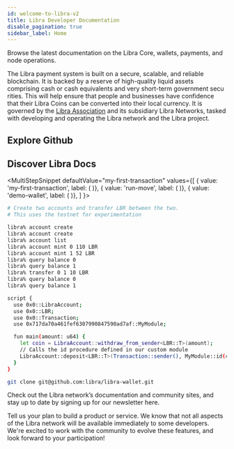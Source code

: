 ```yaml
---
id: welcome-to-libra-v2
title: Libra Developer Documentation
disable_pagination: true
sidebar_label: Home
---
```


Browse the latest documentation on the Libra Core, wallets, payments, and node operations. 

<div className="margin-vert--lg" />

The Libra payment system is built on a secure, scalable, and reliable blockchain. It is backed by a reserve of high-quality liquid assets comprising cash or ca​sh eq​uivalents and very short-term government secu​rities. This will help ensure that people and businesses have confidence that their Libra Coins can be converted into their local currency. It is governed by the [Libra Association](http://libra.org/) and its subsidiary Libra Networks, tasked with developing and operating the Libra network and the Libra project.

<CardsWrapper title="We welcome developers who want to:">
  <OverlayCard 
    description="This section of content will be available soon"
    icon="img/core-contributors.svg" 
    iconDark="img/core-contributors-dark.svg" 
    title="Contribute to Core" 
    to="#"
  />
  <OverlayCard 
    description="This section of content will be available soon"
    icon="img/docs/merchant-solutions.svg" 
    iconDark="img/docs/merchant-solutions-dark.svg"
    title="Contribute to Libra Blockchain" 
    to="#"
  />
  <OverlayCard 
    description="This section of content will be available soon"
    icon="img/wallet-app.svg" 
    iconDark="img/wallet-app-dark.svg"
    title="Build a Wallet" 
    to="#"
  />
  <OverlayCard
    description="This section of content will be available soon"
    icon="img/wallet-app.svg" 
    iconDark="img/wallet-app-dark.svg"
    title="Develop a wallet for the Libra Network"
    to="#"
  />
  <OverlayCard
    description="This section of content will be available soon"
    icon="img/move.svg" 
    iconDark="img/move-dark.svg"
    title="Develop with Move"
    to="#"
  />
  <OverlayCard
    description="This section of content will be available soon"
    icon="img/move.svg" 
    iconDark="img/move-dark.svg"
    title="Learn about and experiment with the Move language"
    to="#"
  />
  <OverlayCard
    description="This section of content will be available soon"
    icon="img/docs/merchant-solutions.svg" 
    iconDark="img/docs/merchant-solutions-dark.svg" 
    title="Accept Payments"
    to="#"
  />
  <OverlayCard
    description="This section of content will be available soon"
    icon="img/docs/merchant-solutions.svg" 
    iconDark="img/docs/merchant-solutions-dark.svg" 
    title="Accept payments and integrate with the network"
    to="#"
  />
  <OverlayCard
    description="This section of content will be available soon"
    icon="img/move.svg" 
    iconDark="img/move-dark.svg"
    title="Run a Full Node"
    to="#"
  />
  <OverlayCard
    description="This section of content will be available soon"
    icon="img/core-contributors.svg" 
    iconDark="img/core-contributors-dark.svg" 
    title="Learn how to operate full nodes in the Libra Blockchain"
    to="#"
  />
</CardsWrapper>

## Explore Github

<CardsWrapper>
  <TagCard
    icon="img/github.svg"
    iconDark="img/github-dark.svg"
    tags={["Web", "Mobile", "Merchant"]}
    title="Reference Wallet"
    to="https://github.com/libra"
  />
  <TagCard
    icon="img/github.svg"
    iconDark="img/github-dark.svg"
    tags={["Web", "Mobile", "Merchant"]}
    title="Reference Merchant"
    to="https://github.com/libra"
  />
  <TagCard
    icon="img/github.svg"
    iconDark="img/github-dark.svg"
    tags={["Web", "Mobile", "Core"]}
    title="Libra Core"
    to="https://github.com/libra"
  />
</CardsWrapper>

<div className="margin-vert--lg" />

<WaveBackground />

## Discover Libra Docs

<MultiStepSnippet
  defaultValue="my-first-transaction"
  values={[
    { value: 'my-first-transaction', label: (
      <ColorCard 
        color="purpleDark"
        icon="img/transaction.svg"
        overlay="Send a test transaction to orem ipsum dolor sit amet, ctetur adipiscing elit, sed do"
        title="Send a test transaction"
        type="snippetTab"
      />
    )},
    { value: 'run-move', label: (
      <ColorCard 
        color="purpleLight"
        icon="img/docs/move-program.svg" 
        overlay="Second overlay (no content specified in comps"
        title="Write a move program"
        type="snippetTab"
      />
    )},
    { value: 'demo-wallet', label: (
      <ColorCard 
        color="aqua"
        icon="img/docs/try-a-wallet.svg" 
        overlay="Third overlay (no content specified in comps"
        title="Try out a wallet"
        type="snippetTab"
      />
    )},
  ]
}>
<MultiStepTabItem value="my-first-transaction" learnMoreLink="/docs/core/my-first-transaction">

```bash
# Create two accounts and transfer LBR between the two.
# This uses the testnet for experimentation

libra% account create
libra% account create
libra% account list
libra% account mint 0 110 LBR
libra% account mint 1 52 LBR
libra% query balance 0
libra% query balance 1
libra% transfer 0 1 10 LBR
libra% query balance 0
libra% query balance 1 
```

</MultiStepTabItem>
<MultiStepTabItem value="run-move" learnMoreLink="/docs/core/run-move-locally">

```bash
script {
  use 0x0::LibraAccount;
  use 0x0::LBR;
  use 0x0::Transaction;
  use 0x717da70a461fef6307990847590ad7af::MyModule;

  fun main(amount: u64) {
    let coin = LibraAccount::withdraw_from_sender<LBR::T>(amount);
    // Calls the id procedure defined in our custom module
    LibraAccount::deposit<LBR::T>(Transaction::sender(), MyModule::id(coin));
  }
}
```

</MultiStepTabItem>
<MultiStepTabItem value="demo-wallet">

```bash
git clone git@github.com:libra/libra-wallet.git
```

</MultiStepTabItem>
</MultiStepSnippet>

Check out the Libra network’s documentation and community sites, and stay up to date by signing up for our newsletter here.

<div className="margin-vert--lg" />

Tell us your plan to build a product or service. We know that not all aspects of the Libra network will be available immediately to some developers. We're excited to work with the community to evolve these features, and look forward to your participation!
